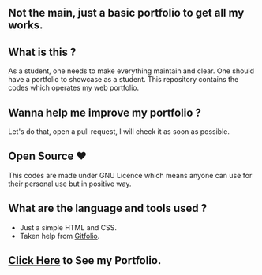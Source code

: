 ## Not the main, just a basic portfolio to get all my works.

## What is this ?

As a student, one needs to make everything maintain and clear.
One should have a portfolio to showcase as a student. This repository
contains the codes which operates my web portfolio.

## Wanna help me improve my portfolio ?

Let's do that, open a pull request, I will check it
as soon as possible.

## Open Source ❤️

This codes are made under GNU Licence which means anyone can use for their personal use but in positive way.

## What are the language and tools used ?

- Just a simple HTML and CSS.
- Taken help from [Gitfolio](https://github.com/imfunniee/gitfolio).

## [Click Here](https://akhil-si.github.io/) to See my Portfolio.
